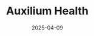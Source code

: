 ---  
layout: startup_page  
title: "Auxilium Health"  
id: "auxiliumhealth.xyz"  
permalink: "/auxiliumhealthauxiliumhealth.xyz04092025/"  
website: "https://www.auxiliumhealth.xyz/"  
funding_round: "Pre-Seed"  
funding_amount: "$1.5M"  
investors: ""  
about: "Auxilium Health develops advanced biomaterials to accelerate skin tissue regeneration and improve infection management. Their innovative technology addresses the significant healthcare challenge of non-healing wounds, impacting millions and costing billions annually. The biomaterial platform is based on groundbreaking polymer research from the University of Akron."  
markets: "Biotechnology, Healthtech"  
hq: "Cleveland, Ohio, United States"  
founded_year: "2022"  
linkedin: "https://www.linkedin.com/company/auxilium-health-inc"  
twitter: ""  
instagram: ""  
facebook: ""  
crunchbase: "https://www.crunchbase.com/organization/auxilium"  
pitchbook: "https://pitchbook.com/profiles/company/525445-93"  

date_display: "09-Apr-2025"  
date: "2025-04-09"

# SEO Optimization  
meta_title: "Auxilium Health - Pre-Seed Funding ($1.5M)"  
meta_description: "Auxilium Health, Auxilium Health develops advanced biomaterials to accelerate skin tissue regeneration and improve infection management. Their innovative technology ad..."  
meta_keywords: "Auxilium Health, Biotechnology, Healthtech, Pre-Seed funding"  
canonical_url: "https://startup.projectstartups.com/auxiliumhealthauxiliumhealth.xyz04092025/"  
---